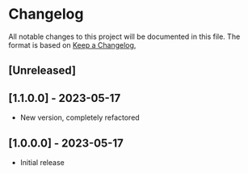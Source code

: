 # Changelog

All notable changes to this project will be documented in this file.
The format is based on [Keep a Changelog](https://keepachangelog.com/en/1.0.0/),

## [Unreleased]

## [1.1.0.0] - 2023-05-17
- New version, completely refactored


## [1.0.0.0] - 2023-05-17
- Initial release